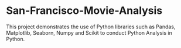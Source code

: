 # San-Francisco-Movie-Analysis

This project demonstrates the use of Python libraries such as Pandas, Matplotlib, Seaborn, Numpy and Scikit to conduct Python Analysis in Python.

